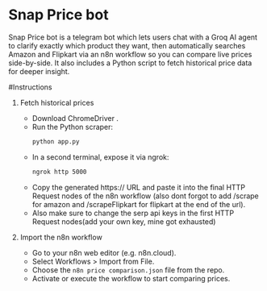 # Snap Price bot

Snap Price bot is a telegram bot which lets users chat with a Groq AI agent to clarify exactly which product they want, then automatically searches Amazon and Flipkart via an n8n workflow so you can compare live prices side-by-side. It also includes a Python script to fetch historical price data for deeper insight.

#Instructions

1. Fetch historical prices
   - Download ChromeDriver .  
   - Run the Python scraper:  
     ```bash
     python app.py
     ```  
   - In a second terminal, expose it via ngrok:  
     ```bash
     ngrok http 5000
     ```  
   - Copy the generated https:// URL and paste it into the final HTTP Request nodes of the n8n workflow (also dont forgot to add /scrape for amazon and /scrapeFlipkart for flipkart at the end of the url).
   - Also make sure to change the serp api keys in the first HTTP Request nodes(add your own key, mine got exhausted)

2. Import the n8n workflow  
   - Go to your n8n web editor (e.g. n8n.cloud).  
   - Select Workflows > Import from File.  
   - Choose the `n8n price comparison.json` file from the repo.  
   - Activate or execute the workflow to start comparing prices.

